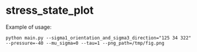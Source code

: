 # stress_state_plot

Example of usage:

```
python main.py --sigma1_orientation_and_sigma3_direction="125 34 322" --pressure=-40 --mu_sigma=0 --tau=1 --png_path=/tmp/fig.png
```


